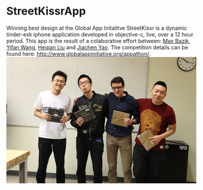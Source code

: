# StreetKissrApp
Winning best design at the Global App Initalitve StreetKissr is a dynamic tinder-esk iphone application developed in objective-c, live, over a 12 hour period. This app is the result of a colaborative effort between: [Max Bazik](https://github.com/MaxBazik), [Yifan Wang](https://github.com/wyf7107), [Heqian Liu](https://github.com/pomelool) and [Jiachen Yao](https://github.com/jasonyao218). The competition details can be found here: http://www.globalappinitiative.org/appathon/.
![Victory Picture](win.jpg?raw=true "Title")
